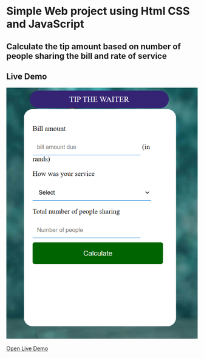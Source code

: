 # Simple Web project using Html CSS and JavaScript



## Calculate the tip amount based on number of people sharing the bill and rate of service

## Live Demo

<a href="https://khothatsokay.github.io/Tip-The-Waiter/"><img src="assets/tipCalc.png" alt="">

Open Live Demo</a>

